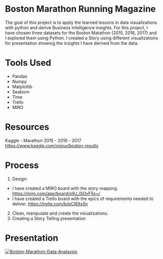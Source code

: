 # Boston Marathon Running Magazine
The goal of this project is to apply the learned lessons in data visualizations with python and derive Business Intelligence insights. For this project, I have chosen three datasets for the Boston Matathon (2015, 2016, 2017) and I explored them using Python. I created a Story using different visualizations for presentation showing the insights I have derived from the data.

# Tools Used
* Pandas
* Numpy
* Matplotlib
* Seaborn
* Time
* Trello 
* MIRO 

# Resources
Kaggle - Marathon 2015 - 2016 - 2017
https://www.kaggle.com/rojour/boston-results 

# Process
1. Design: 
  * I have created a MIRO board with the story mapping. https://miro.com/app/board/o9J_lSOyF5s=/
  * I have created a Trello board with the epics of requirements needed to deliver. https://trello.com/b/pCI8Xs5n 
2. Clean, manipulate and create the visualizations. 
3. Creating a Story Telling presentation

# Presentation

[![Boston-Marathon-Data-Analaysis](https://user-images.githubusercontent.com/73388089/113743883-73006080-9704-11eb-9f55-1733abd7886e.png)](https://github.com/isra-st/BostonMarathon_RunningMagazine/files/6266523/Boston-Marathon-Data-Analaysis.pptx)

